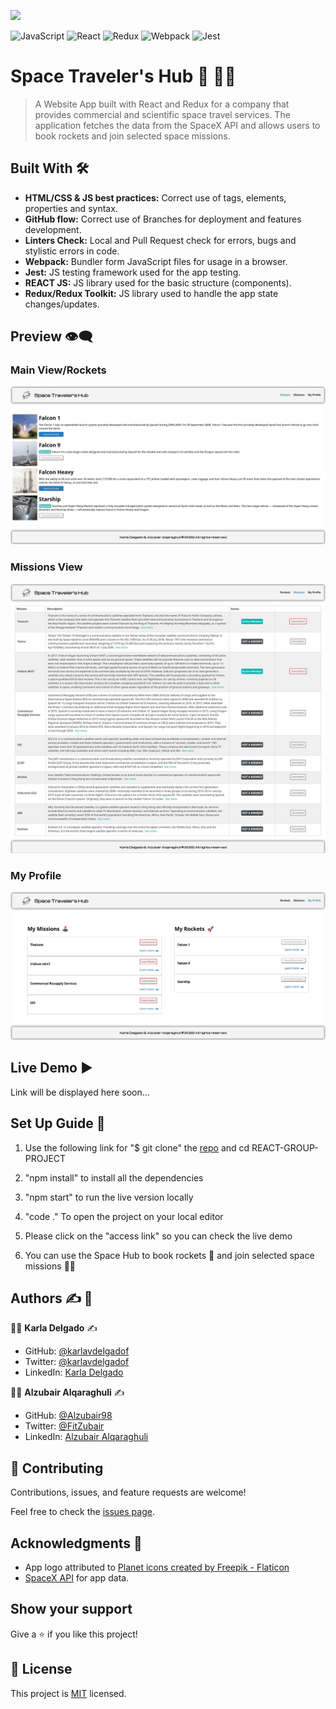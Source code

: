 ![](https://img.shields.io/badge/Microverse-blueviolet)

![JavaScript](https://img.shields.io/badge/javascript-%23323330.svg?style=for-the-badge&logo=javascript&logoColor=%23F7DF1E)
![React](https://img.shields.io/badge/react-%2320232a.svg?style=for-the-badge&logo=react&logoColor=%2361DAFB)
![Redux](https://img.shields.io/badge/redux-%23593d88.svg?style=for-the-badge&logo=redux&logoColor=white)
![Webpack](https://img.shields.io/badge/webpack-%238DD6F9.svg?style=for-the-badge&logo=webpack&logoColor=black)
![Jest](https://img.shields.io/badge/-jest-%23C21325?style=for-the-badge&logo=jest&logoColor=white)

# Space Traveler's Hub :rocket: :astronaut:

> A Website App built with React and Redux for a company that provides commercial and scientific space travel services. The application fetches the data from the SpaceX API and allows users to book rockets and join selected space missions.


## Built With :hammer_and_wrench: 

- **HTML/CSS & JS best practices:** Correct use of tags, elements, properties and syntax.
- **GitHub flow:**  Correct use of Branches for deployment and features development.
- **Linters Check:** Local and Pull Request check for errors, bugs and stylistic errors in code.
- **Webpack:** Bundler form JavaScript files for usage in a browser.
- **Jest:** JS testing framework used for the app testing.
- **REACT JS:** JS library used for the basic structure (components).
- **Redux/Redux Toolkit:** JS library used to handle the app state changes/updates.

## Preview :eye_speech_bubble:

### Main View/Rockets

![](screenshot-1.png)

### Missions View

![](screenshot-2.png)

### My Profile

![](screenshot-3.png)

## Live Demo :arrow_forward:

Link will be displayed here soon...


## Set Up Guide :page_facing_up: 

1. Use the following link for "$ git clone" the [repo](https://github.com/Alzubair98/REACT-GROUP-PROJECT.git) and cd REACT-GROUP-PROJECT

2. "npm install" to install all the dependencies

3. "npm start" to run the live version locally

4. "code ." To open the project on your local editor

5. Please click on the "access link" so you can check the live demo

6. You can use the Space Hub to book rockets :rocket: and join selected space missions :astronaut:

## Authors :writing_hand: :busts_in_silhouette:

:woman_technologist:  **Karla Delgado** :writing_hand: 

- GitHub: [@karlavdelgadof](https://github.com/karlavdelgadof)
- Twitter: [@karlavdelgadof](https://twitter.com/karlavdelgadof)
- LinkedIn: [Karla Delgado](https://www.linkedin.com/in/karla-delgado-613a32239/)

:man_technologist: **Alzubair Alqaraghuli** :writing_hand:

- GitHub: [@Alzubair98](https://github.com/Alzubair98)
- Twitter: [@FitZubair](https://twitter.com/FitZubair)
- LinkedIn: [Alzubair Alqaraghuli](https://www.linkedin.com/in/alzubair-alqaraghuli-272918233/) 

## 🤝 Contributing

Contributions, issues, and feature requests are welcome!

Feel free to check the [issues page](../../issues/).

## Acknowledgments :star2:

- App logo attributed to [Planet icons created by Freepik - Flaticon](https://www.flaticon.com/free-icons/planet)
- [SpaceX API](https://api.spacexdata.com/v3/) for app data.


## Show your support

Give a ⭐️ if you like this project!

## 📝 License

This project is [MIT](./MIT.md) licensed.
